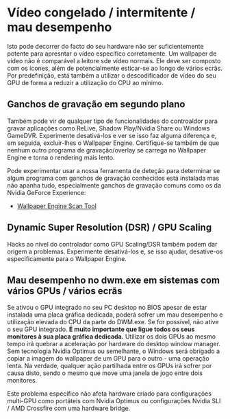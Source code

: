 # Vídeo congelado / intermitente / mau desempenho

Isto pode decorrer do facto do seu hardware não ser suficientemente potente para apresntar o vídeo específico corretamente. Um wallpaper de vídeo não é comparável a leitore sde vídeo normais. Ele deve ser composto com os ícones, além de potencialmente esticar-se ao longo de vários ecrãs. Por predefinição, está também a utilizar o descodificador de vídeo do seu GPU de forma a reduzir a utilização do CPU ao mínimo.

## Ganchos de gravação em segundo plano
Também pode vir de qualquer tipo de funcionalidades do controaldor para gravar aplicações como ReLive, Shadow Play/Nvidia Share ou Windows GameDVR. Experimente desativá-los e ver se isso faz alguma diferença e, em seguida, excluir-lhes o Wallpaper Engine. Certifique-se também de que nenhum outro programa de gravação/overlay se carrega no Wallpaper Engine e torna o rendering mais lento.

Pode experimentar usar a nossa ferramenta de deteção para determinar se algum programa com ganchos de gravação conhecidos está instalada mas não apanha tudo, especialmente ganchos de gravação comuns como os da Nvidia GeForce Experience:

* [Wallpaper Engine Scan Tool](/debug/scantool.html)

## Dynamic Super Resolution (DSR) / GPU Scaling
Hacks ao nível do controlador como GPU Scaling/DSR também podem dar origem a problemas. Experimente desativá-los e, se isso ajudar, desative-os especificamente para o Wallpaper Engine.

## Mau desempenho no dwm.exe em sistemas com vários GPUs / vários ecrãs
Se ativou o GPU integrado no seu PC desktop no BIOS apesar de estar instalada uma placa gráfica dedicada, poderá sofrer um mau desempenho e utilização elevada do CPU da parte do DWM.exe. Se for possível, não ative o seu GPU integrado. **É muito importante que ligue todos os seus monitores à sua placa gráfica dedicada.** Utilizar os dois GPUs ao mesmo tempo irá quebrar a aceleração por hardware do desktop window manager. Sem tecnologia Nvidia Optimus ou semelhante, o Windows será obrigado a copiar a imagem do wallpaper de um GPU para o outro - uma operação lenta. Na verdade, qualquer ação partilhada entre os GPUs irá sofrer por causa disto, sendo o mesmo que move uma janela de jogo entre dois monitores.

Este problema específico não afeta hardware criado para configurações multi-GPU como portáteis com Nvidia Optimus ou configurações Nvidia SLI / AMD Crossfire com uma hardware bridge.
